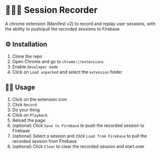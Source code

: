# &#x1F433;&#x1F433;&#x1F433; Session Recorder

A chrome extension (Manifest v2) to record and replay user sessions, with the ability to push/pull the recorded sessions to Firebase

## &#9881;&#65039; Installation

1. Clone the repo
2. Open Chrome and go to `chrome://extensions`
3. Enable `Developer mode`
4. Click on `Load unpacked` and select the `extension` folder

## &#129497;&#8205;&#9794;&#65039; Usage

1. Click on the extension icon
2. Click `Record`
3. Do your thing
4. Click on `Playback`
5. Reload the page
6. (optional) Click `Save to Firebase` to push the recorded session to Firebase
7. (optional) Select a session and click `Load from Firebase` to pull the recorded session from Firebase
8. (optional) Click `Clear` to clear the recorded session and start over
